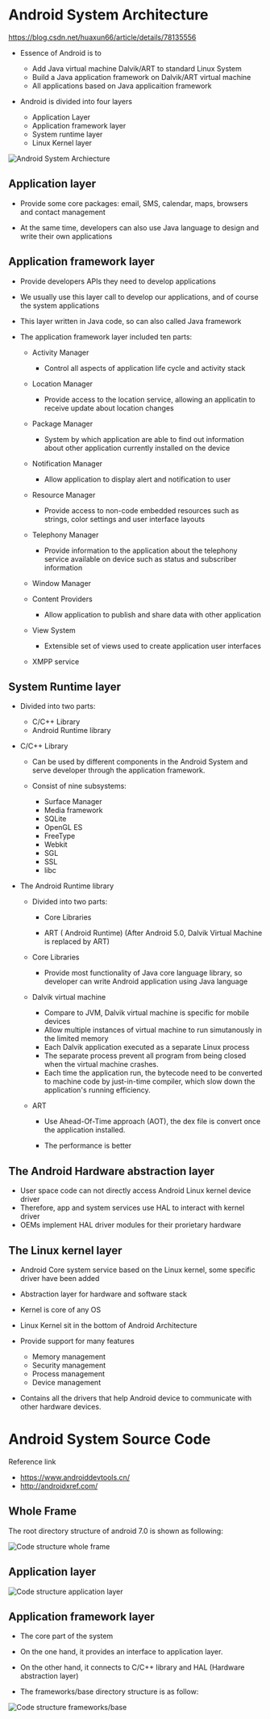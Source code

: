 # Android System Architecture
https://blog.csdn.net/huaxun66/article/details/78135556

* Essence of Android is to
    
    * Add Java virtual machine Dalvik/ART to standard Linux System
    * Build a Java application framework on Dalvik/ART virtual machine
    * All applications based on Java applicaition framework
* Android is divided into four layers
    
    * Application Layer
    * Application framework layer
    * System runtime layer
    * Linux Kernel layer

![Android System Archiecture]("/images/android_system_architecture.png"  "Android System Architecture")

## Application layer

* Provide some core packages: email, SMS, calendar, maps, browsers and contact management

* At the same time, developers can also use Java language to design and write their own applications

## Application framework layer

* Provide developers APIs they need to develop applications

* We usually use this layer call to develop our applications, and of course the system applications

* This layer written in Java code, so can also called Java framework

* The application framework layer included ten parts:

    * Activity Manager

        * Control all aspects of application life cycle and activity stack
    * Location Manager

        * Provide access to the location service, allowing an applicatin to receive update about location changes
    * Package Manager
        * System by which application are able to find out information about other application currently installed on the device
    * Notification Manager
        * Allow application to display alert and notification to user
    * Resource Manager
        * Provide access to non-code embedded resources such as strings, color settings and user interface layouts
    * Telephony Manager
        * Provide information to the application about the telephony service available on device such as status and subscriber information
    * Window Manager
    * Content Providers
        * Allow application to publish and share data with other application
    * View System
        * Extensible set of views used to create application user interfaces
    * XMPP service

## System Runtime layer
* Divided into two parts:
    
    * C/C++ Library
    * Android Runtime library

* C/C++ Library

    * Can be used by different components in the Android System and serve developer through the application framework. 
    * Consist of nine subsystems: 
        
        * Surface Manager
        * Media framework
        * SQLite
        * OpenGL  ES
        * FreeType
        * Webkit
        * SGL
        * SSL
        * libc

* The Android Runtime library
    
    * Divided into two parts:
    
        * Core Libraries
             
        * ART ( Android Runtime) (After Android 5.0, Dalvik Virtual Machine is replaced by ART)
    * Core Libraries
        * Provide most functionality of Java core language library, so developer can write Android application using Java language

    * Dalvik virtual machine
    
        * Compare to JVM, Dalvik virtual machine is specific for mobile devices
        * Allow multiple instances of virtual machine to run simutanously in the limited memory
        * Each Dalvik application executed as a separate Linux process
        * The separate process prevent all program from being closed when the virtual machine crashes.
        * Each time the application run, the bytecode need to be converted to machine code by just-in-time compiler, which slow down the application's running efficiency.

    * ART

        * Use Ahead-Of-Time approach (AOT), the dex file is convert once the application installed. 

        * The performance is better

## The Android Hardware abstraction layer
* User space code can not directly access Android Linux kernel device driver
* Therefore, app and system services use HAL to interact with kernel driver
* OEMs implement HAL driver modules for their prorietary hardware


## The Linux kernel layer

* Android Core system service based on the Linux kernel, some specific driver have been added

* Abstraction layer for hardware and software stack
* Kernel is core of any OS
* Linux Kernel sit in the bottom of Android Architecture
* Provide support for many features
    
    *   Memory management
    *   Security management
    *   Process management
    *   Device management

* Contains all the drivers that help Android device to communicate with other hardware devices.

# Android System Source Code
Reference link

* https://www.androiddevtools.cn/
* http://androidxref.com/

## Whole Frame
The root directory structure of android 7.0 is shown as following:

![Code structure whole frame](/images/code_structure_whole_frame.png  "Code structure whole frame")


## Application layer

![Code structure application layer](/images/code_structure_application_layer.png  "Code structure application layer")


## Application framework layer

* The core part of the system

* On the one hand, it provides an interface to application layer. 

* On the other hand, it connects to C/C++ library and HAL (Hardware abstraction layer)

* The frameworks/base directory structure is as follow:

![Code structure frameworks/base](/images/code_structure_frameworks_base.png  "Code structure frameworks/base")

